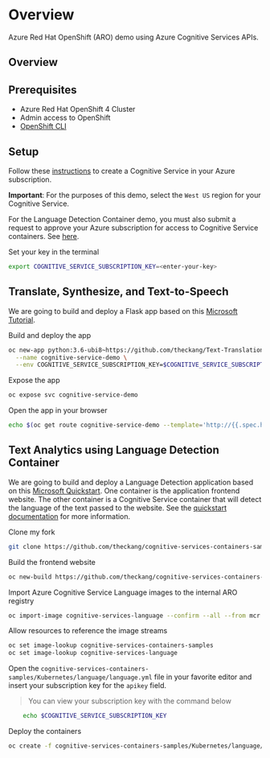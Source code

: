 # Overview

Azure Red Hat OpenShift (ARO) demo using Azure Cognitive Services APIs.

## Overview



## Prerequisites

* Azure Red Hat OpenShift 4 Cluster
* Admin access to OpenShift
* [OpenShift CLI](https://docs.openshift.com/container-platform/4.6/cli_reference/openshift_cli/getting-started-cli.html)

## Setup

Follow these [instructions](https://docs.microsoft.com/en-us/azure/cognitive-services/cognitive-services-apis-create-account?tabs=multiservice%2Cwindows#prerequisites) to create a Cognitive Service in your Azure subscription.

**Important**: For the purposes of this demo, select the `West US` region for your Cognitive Service.

For the Language Detection Container demo, you must also submit a request to approve your Azure subscription for access to Cognitive Service containers.  See [here](https://docs.microsoft.com/en-us/azure/cognitive-services/containers/container-faq#how-do-i-access-and-use-a-gated-preview-container).

Set your key in the terminal

```bash
export COGNITIVE_SERVICE_SUBSCRIPTION_KEY=<enter-your-key>
```

## Translate, Synthesize, and Text-to-Speech

We are going to build and deploy a Flask app based on this [Microsoft Tutorial](https://github.com/MicrosoftTranslator/Text-Translation-API-V3-Flask-App-Tutorial).

Build and deploy the app

```bash
oc new-app python:3.6-ubi8~https://github.com/theckang/Text-Translation-API-V3-Flask-App-Tutorial \
  --name cognitive-service-demo \
  --env COGNITIVE_SERVICE_SUBSCRIPTION_KEY=$COGNITIVE_SERVICE_SUBSCRIPTION_KEY
```

Expose the app

```bash
oc expose svc cognitive-service-demo
```

Open the app in your browser

```bash
echo $(oc get route cognitive-service-demo --template='http://{{.spec.host}}')
```

## Text Analytics using Language Detection Container

We are going to build and deploy a Language Detection application based on this [Microsoft Quickstart](https://docs.microsoft.com/en-us/azure/cognitive-services/containers/azure-kubernetes-recipe).  One container is the application frontend website.  The other container is a Cognitive Service container that will detect the language of the text passed to the website.  See the [quickstart documentation](https://docs.microsoft.com/en-us/azure/cognitive-services/containers/azure-kubernetes-recipe#the-sample-containers) for more information.

Clone my fork

```bash
git clone https://github.com/theckang/cognitive-services-containers-samples
```

Build the frontend website

```bash
oc new-build https://github.com/theckang/cognitive-services-containers-samples --context-dir dotnet/Language/FrontendService --strategy docker
```

Import Azure Cognitive Service Language images to the internal ARO registry

```bash
oc import-image cognitive-services-language --confirm --all --from mcr.microsoft.com/azure-cognitive-services/textanalytics/language
```

Allow resources to reference the image streams

```bash
oc set image-lookup cognitive-services-containers-samples
oc set image-lookup cognitive-services-language
```

Open the `cognitive-services-containers-samples/Kubernetes/language/language.yml` file in your favorite editor and insert your subscription key for the `apikey` field.

> You can view your subscription key with the command below

```bash
    echo $COGNITIVE_SERVICE_SUBSCRIPTION_KEY
```

Deploy the containers

```bash
oc create -f cognitive-services-containers-samples/Kubernetes/language/language.yml
```
